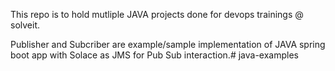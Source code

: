 This repo is to hold mutliple JAVA projects done for devops trainings @ solveit.

Publisher and Subcriber are example/sample implementation of JAVA spring boot app with Solace as JMS for Pub Sub interaction.# java-examples
